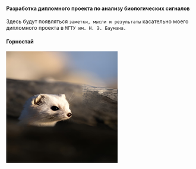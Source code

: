 #### Разработка дипломного проекта по анализу биологических сигналов

Здесь будут появляться ```заметки, мысли и результаты``` касательно моего дипломного проекта в ```МГТУ им. Н. Э. Баумана.```

#### Горностай

<img src="pictures/ermine/ermine.jpeg" alt="Ermine" width="300" height="300" />